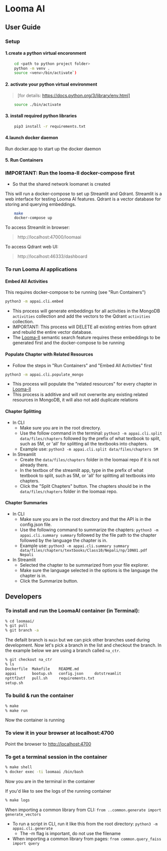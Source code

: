 # Looma AI

## User Guide

### Setup

#### 1.create a python virtual encoronment

```bash
	cd <path to python project folder>
	python -m venv .
	source <venv>/bin/activate`)
```
#### 2. activate your python virtual environment  

>[for details:   https://docs.python.org/3/library/env.html]  
	
```bash
	source ./bin/activate
```
#### 3. install required python libraries

```bash
	pip3 install -r requirements.txt
```

#### 4.launch docker daemon

Run docker.app to start up the docker daemon

#### 5. Run Containers

### IMPORTANT: Run the looma-II docker-compose first
* So that the shared network loomanet is created 

This will run a docker-compose to set up Streamlit and Qdrant. 	Streamlit is a web interface for testing Looma AI features. 	Qdrant is a vector database for storing and querying embeddings.

```bash
	make
	docker-compose up
```
To access Streamlit in browser: 
>http://localhost:47000/loomaai 
	
To access Qdrant web UI: 
>http://localhost:46333/dashboard

### To run Looma AI applications

#### Embed All Activities

This requires  docker-compose to be running (see "Run Containers")

```bash
python3 -m appai.cli.embed 
```
* This process will generate embeddings for all activities in the MongoDB `activities` collection and add the vectors to the Qdrant `activities` collection.
* IMPORTANT: This process will DELETE all existing entries from qdrant and rebuild the entire vector database.
* The [Looma-II](https://github.com/looma/Looma-II) semantic search feature requires these embeddings to be generated first and the docker-compose to be running


#### Populate Chapter with Related Resources

* Follow the steps in "Run Containers" and "Embed All Activities" first

```bash
python3 -m appai.cli.populate_mongo
```
* This process will populate the "related resources" for every chapter in [Looma-II](https://github.com/looma/Looma-II)
* This process is additive and will not overwrite any existing related resources in MongoDB, it will also not add duplicate relations


#### Chapter Splitting

* In CLI
  * Make sure you are in the root directory.  
  * Use the follow command in the terminal: 
    `python3 -m appai.cli.split data/files/chapters` followed by the prefix of what textbook to split, such as 5M, or 'all' for splitting all the textbooks into chapters.
  * Example use: `python3 -m appai.cli.split data/files/chapters 5M`
* In Streamlit
  * Create the `data/files/chapters` folder in the loomaai repo if it is not already there.
  * In the textbox of the streamlit app, type in the prefix of what textbook to split, such as 5M, or 'all' for splitting all textbooks into chapters. 
  * Click the "Split Chapters" button.
The chapters should be in the `data/files/chapters` folder in the loomaai repo.

#### Chapter Summaries

* In CLI
  * Make sure you are in the root directory and that the API is in the config.json file.
  * Use the following command to summarize the chapters:
    `python3 -m appai.cli.summary summary` followed by the file path to the chapter followed by the language the chapter is in.
  * Example use: `python3 -m appai.cli.summary summary data/files/chapters/textbooks/Class10/Nepali/np/10N01.pdf Nepali`
* In Streamlit
  * Selected the chapter to be summarized from your file explorer.
  * Make sure the language selected in the options is the language the chapter is in.
  * Click the Summarize button.
  
## Developers

### To install and run the LoomaAI container (in Terminal):

```bash
% cd loomaai/
% git pull
% git branch -a
```
The defailt branch is `main` but we can pick other branches used during development. 
Now let's pick a branch in the list and checkout the branch. In the example below we are
using a branch called `na_ctr`. 

```bash
% git checkout na_ctr
% ls
Dockerfile  Makefile    README.md
appai       bootup.sh   config.json     dotstreamlit
npttf2utf   pull.sh     requirements.txt
setup.sh

```

### To build & run the container
```bash
% make
% make run
```
Now the container is running

### To view it in your browser at localhost:4700

Point the browser to [http://localhost:4700](http://localhost:4700)

### To get a terminal session in the container
```bash
% make shell
% docker exec -ti loomaai /bin/bash
```
Now you are in the terminal in the container

If you'd like to see the logs of the running container 
```bash
% make logs
```

When importing a common library from CLI: `from ..common.generate import generate_vectors`
* To run a script in CLI, run it like this from the root directory: `python3 -m appai.cli.generate`
  * The -m flag is important, do not use the filename
* When importing a common library from pages: `from common.query_faiss import query`
